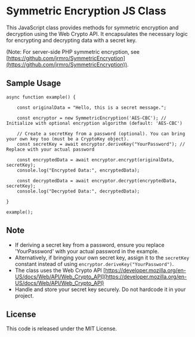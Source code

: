 # Symmetric Encryption JS Class

This JavaScript class provides methods for symmetric encryption and decryption using the Web Crypto API. It encapsulates the necessary logic for encrypting and decrypting data with a secret key.

(Note: For server-side PHP symmetric encryption, see [https://github.com/jrmro/SymmetricEncryption](https://github.com/jrmro/SymmetricEncryption)).

## Sample Usage

```
async function example() {

    const originalData = "Hello, this is a secret message.";

    const encryptor = new SymmetricEncryption('AES-CBC'); // Initialize with optional encryption algorithm (default: 'AES-CBC')

    // Create a secretKey from a password (optional). You can bring your own key too (must be a CryptoKey object).
    const secretKey = await encryptor.deriveKey("YourPassword"); // Replace with your actual password

    const encryptedData = await encryptor.encrypt(originalData, secretKey);
    console.log("Encrypted Data:", encryptedData);

    const decryptedData = await encryptor.decrypt(encryptedData, secretKey);
    console.log("Decrypted Data:", decryptedData);

}

example();

```

## Note
* If deriving a secret key from a password, ensure you replace 'YourPassword' with your actual password in the example.
* Alternatively, if bringing your own secret key, assign it to the `secretKey` constant instead of using `encryptor.deriveKey("YourPassword")`. 
* The class uses the Web Crypto API [https://developer.mozilla.org/en-US/docs/Web/API/Web_Crypto_API](https://developer.mozilla.org/en-US/docs/Web/API/Web_Crypto_API)
* Handle and store your secret key securely. Do not hardcode it in your project.

## License
This code is released under the MIT License.
